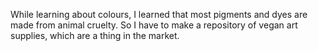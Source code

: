 While learning about colours, I learned that most pigments and dyes are made from animal cruelty. So I have to make a repository of vegan art supplies, which are a thing in the market.